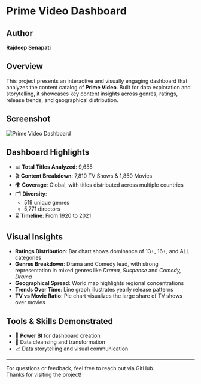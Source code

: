 # Prime Video Dashboard

## Author
**Rajdeep Senapati**

## Overview
This project presents an interactive and visually engaging dashboard that analyzes the content catalog of **Prime Video**. Built for data exploration and storytelling, it showcases key content insights across genres, ratings, release trends, and geographical distribution.

## Screenshot
![Prime Video Dashboard](Screenshot%2025-06-25%163638.png)

## Dashboard Highlights
- 📊 **Total Titles Analyzed**: 9,655
- 🎬 **Content Breakdown**: 7,810 TV Shows & 1,850 Movies
- 🌍 **Coverage**: Global, with titles distributed across multiple countries
- 🗂️ **Diversity**:
  - 519 unique genres
  - 5,771 directors
- ⌛ **Timeline**: From 1920 to 2021

## Visual Insights
- **Ratings Distribution**: Bar chart shows dominance of 13+, 16+, and ALL categories
- **Genres Breakdown**: Drama and Comedy lead, with strong representation in mixed genres like *Drama, Suspense* and *Comedy, Drama*
- **Geographical Spread**: World map highlights regional concentrations
- **Trends Over Time**: Line graph illustrates yearly release patterns
- **TV vs Movie Ratio**: Pie chart visualizes the large share of TV shows over movies

## Tools & Skills Demonstrated
- 📌 **Power BI** for dashboard creation
- 📁 Data cleansing and transformation
- 📈 Data storytelling and visual communication

---

For questions or feedback, feel free to reach out via GitHub.  
Thanks for visiting the project!
